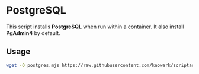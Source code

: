 # PostgreSQL

This script installs **PostgreSQL** when run within a container. It also
install **PgAdmin4** by default.

## Usage

```bash
wget -O postgres.mjs https://raw.githubusercontent.com/knowark/scriptark/main/postgres/postgres.mjs && node postgres.mjs
```
